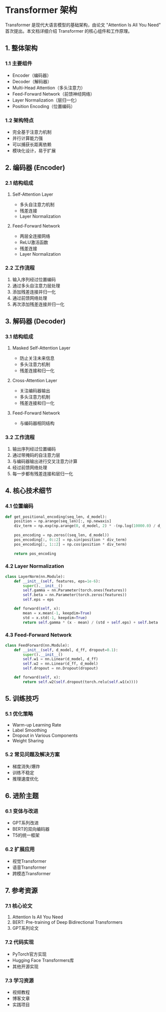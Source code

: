 # Transformer 架构

Transformer 是现代大语言模型的基础架构，由论文 "Attention Is All You Need" 首次提出。本文档详细介绍 Transformer 的核心组件和工作原理。

## 1. 整体架构

### 1.1 主要组件
- Encoder（编码器）
- Decoder（解码器）
- Multi-Head Attention（多头注意力）
- Feed-Forward Network（前馈神经网络）
- Layer Normalization（层归一化）
- Position Encoding（位置编码）

### 1.2 架构特点
- 完全基于注意力机制
- 并行计算能力强
- 可以捕获长距离依赖
- 模块化设计，易于扩展

## 2. 编码器 (Encoder)

### 2.1 结构组成
1. Self-Attention Layer
   - 多头自注意力机制
   - 残差连接
   - Layer Normalization

2. Feed-Forward Network
   - 两层全连接网络
   - ReLU激活函数
   - 残差连接
   - Layer Normalization

### 2.2 工作流程
1. 输入序列经过位置编码
2. 通过多头自注意力层处理
3. 添加残差连接并归一化
4. 通过前馈网络处理
5. 再次添加残差连接并归一化

## 3. 解码器 (Decoder)

### 3.1 结构组成
1. Masked Self-Attention Layer
   - 防止关注未来信息
   - 多头注意力机制
   - 残差连接和归一化

2. Cross-Attention Layer
   - 关注编码器输出
   - 多头注意力机制
   - 残差连接和归一化

3. Feed-Forward Network
   - 与编码器相同结构

### 3.2 工作流程
1. 输出序列经过位置编码
2. 通过带掩码的自注意力层
3. 与编码器输出进行交叉注意力计算
4. 经过前馈网络处理
5. 每一步都有残差连接和层归一化

## 4. 核心技术细节

### 4.1 位置编码
```python
def get_positional_encoding(seq_len, d_model):
    position = np.arange(seq_len)[:, np.newaxis]
    div_term = np.exp(np.arange(0, d_model, 2) * -(np.log(10000.0) / d_model))
    
    pos_encoding = np.zeros((seq_len, d_model))
    pos_encoding[:, 0::2] = np.sin(position * div_term)
    pos_encoding[:, 1::2] = np.cos(position * div_term)
    
    return pos_encoding
```

### 4.2 Layer Normalization
```python
class LayerNorm(nn.Module):
    def __init__(self, features, eps=1e-6):
        super().__init__()
        self.gamma = nn.Parameter(torch.ones(features))
        self.beta = nn.Parameter(torch.zeros(features))
        self.eps = eps

    def forward(self, x):
        mean = x.mean(-1, keepdim=True)
        std = x.std(-1, keepdim=True)
        return self.gamma * (x - mean) / (std + self.eps) + self.beta
```

### 4.3 Feed-Forward Network
```python
class FeedForward(nn.Module):
    def __init__(self, d_model, d_ff, dropout=0.1):
        super().__init__()
        self.w1 = nn.Linear(d_model, d_ff)
        self.w2 = nn.Linear(d_ff, d_model)
        self.dropout = nn.Dropout(dropout)

    def forward(self, x):
        return self.w2(self.dropout(torch.relu(self.w1(x))))
```

## 5. 训练技巧

### 5.1 优化策略
- Warm-up Learning Rate
- Label Smoothing
- Dropout in Various Components
- Weight Sharing

### 5.2 常见问题及解决方案
- 梯度消失/爆炸
- 训练不稳定
- 推理速度优化

## 6. 进阶主题

### 6.1 变体与改进
- GPT系列改进
- BERT的双向编码器
- T5的统一框架

### 6.2 扩展应用
- 视觉Transformer
- 语音Transformer
- 跨模态Transformer

## 7. 参考资源

### 7.1 核心论文
1. Attention Is All You Need
2. BERT: Pre-training of Deep Bidirectional Transformers
3. GPT系列论文

### 7.2 代码实现
- PyTorch官方实现
- Hugging Face Transformers库
- 其他开源实现

### 7.3 学习资源
- 视频教程
- 博客文章
- 实践项目
